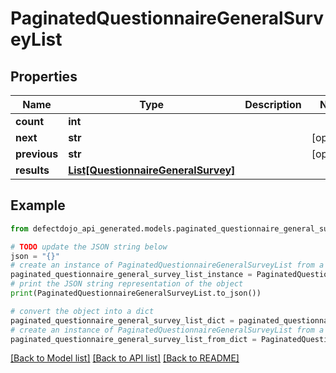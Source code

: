 # PaginatedQuestionnaireGeneralSurveyList


## Properties

Name | Type | Description | Notes
------------ | ------------- | ------------- | -------------
**count** | **int** |  | 
**next** | **str** |  | [optional] 
**previous** | **str** |  | [optional] 
**results** | [**List[QuestionnaireGeneralSurvey]**](QuestionnaireGeneralSurvey.md) |  | 

## Example

```python
from defectdojo_api_generated.models.paginated_questionnaire_general_survey_list import PaginatedQuestionnaireGeneralSurveyList

# TODO update the JSON string below
json = "{}"
# create an instance of PaginatedQuestionnaireGeneralSurveyList from a JSON string
paginated_questionnaire_general_survey_list_instance = PaginatedQuestionnaireGeneralSurveyList.from_json(json)
# print the JSON string representation of the object
print(PaginatedQuestionnaireGeneralSurveyList.to_json())

# convert the object into a dict
paginated_questionnaire_general_survey_list_dict = paginated_questionnaire_general_survey_list_instance.to_dict()
# create an instance of PaginatedQuestionnaireGeneralSurveyList from a dict
paginated_questionnaire_general_survey_list_from_dict = PaginatedQuestionnaireGeneralSurveyList.from_dict(paginated_questionnaire_general_survey_list_dict)
```
[[Back to Model list]](../README.md#documentation-for-models) [[Back to API list]](../README.md#documentation-for-api-endpoints) [[Back to README]](../README.md)


